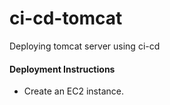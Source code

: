 # ci-cd-tomcat

Deploying tomcat server using ci-cd


#### Deployment Instructions

- Create an EC2 instance.
